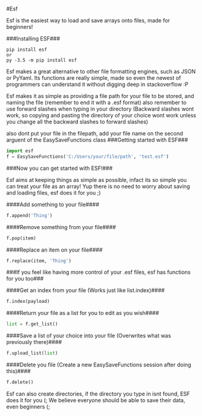 #Esf

Esf is the easiest way to load and save arrays onto files, made for beginners!

###Installing ESF###
```console
pip install esf 
or 
py -3.5 -m pip install esf
```

Esf makes a great alternative to other file formatting engines, such as JSON or PyYaml. Its functions are really simple,
made so even the newest of programmers can understand it without digging deep in stackoverflow :P

Esf makes it as simple as providing a file path for your file to be stored, and naming the file (remember to end it with a .esf format)
also remember to use forward slashes when typing in your directory (Backward slashes wont work, so copying and pasting the directory of your choice wont work unless you change all the backward slashes to forward slashes)

also dont put your file in the filepath, add your file name on the second arguent of the EasySaveFunctions class
###Getting started with ESF###
```python
import esf
f = EasySaveFunctions('C:/Users/your/file/path', 'test.esf')
```
###Now you can get started with ESF!###

Esf aims at keeping things as simple as possible, infact its so simple you can treat your file as an array!
Yup there is no need to worry about saving and loading files, esf does it for you ;)

####Add something to your file####
```Python
f.append('Thing')
```

####Remove something from your file####
```Python
f.pop(item)
```

####Replace an item on your file####
```Python
f.replace(item, 'Thing')
```

###If you feel like having more control of your .esf files, esf has functions for you too###

####Get an index from your file (Works just like list.index)####
```Python
f.index(payload)
```

####Return your file as a list for you to edit as you wish####
```Python
list = f.get_list()
```

####Save a list of your choice into your file (Overwrites what was previously there)####
```Python
f.upload_list(list)
```

####Delete you file (Create a new EasySaveFunctions session after doing this)####
```Python
f.delete()
```

Esf can also create directories, if the directory you type in isnt found, ESF does it for you (;
We believe everyone should be able to save their data, even beginners (;
